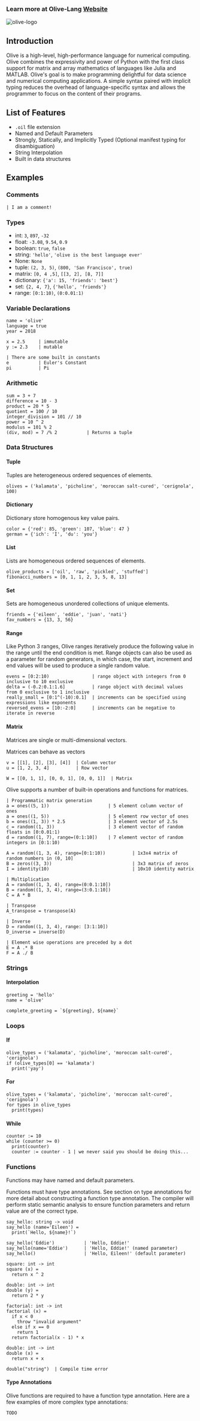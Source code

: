 

### Learn more at Olive-Lang [Website](https://eileenchoe.github.io/olive/website)

![olive-logo](./resources/logo-new.png)

## Introduction

Olive is a high-level, high-performance language for numerical computing. Olive combines the expressivity and power of Python with the first class support for matrix and array mathematics of languages like Julia and MATLAB. Olive's goal is to make programming delightful for data science and numerical computing applications. A simple syntax paired with implicit typing reduces the overhead of language-specific syntax and allows the programmer to focus on the content of their programs.

## List of Features
- `.oil` file extension
- Named and Default Parameters
- Strongly, Statically, and Implicitly Typed (Optional manifest typing for disambiguation)
- String Interpolation
- Built in data structures

## Examples


### Comments

```
| I am a comment!
```

### Types

- int: `3`, `897`, `-32`
- float: `-3.08`, `9.54`, `0.9`
- boolean: `true`, `false`
- string: `'hello'`, `'olive is the best language ever'`
- None: `None`
- tuple: `(2, 3, 5)`, `(800, 'San Francisco', true)`
- matrix: `[0, 4 ,5]`, `[[3, 2], [8, 7]]`
- dictionary: `{'a': 15, 'friends': 'best'}`
- set: `{2, 4, 7}`, `{'hello', 'friends'}`
- range: `[0:1:10)`, `(0:0.01:1)`


### Variable Declarations

```
name = 'olive'
language = true
year = 2018

x = 2.5     | immutable
y := 2.3    | mutable

| There are some built in constants
e           | Euler's Constant
pi          | Pi
```

### Arithmetic

```
sum = 3 + 7
difference = 10 - 3
product = 20 * 5
quotient = 100 / 10
integer_division = 101 // 10
power = 10 ^ 2
modulus = 101 % 2
(div, mod) = 7 /% 2           | Returns a tuple
```

### Data Structures

#### Tuple

Tuples are heterogeneous ordered sequences of elements.

```
olives = ('kalamata', 'picholine', 'moroccan salt-cured', 'cerignola', 100)
```

#### Dictionary

Dictionary store homogenous key value pairs.

```
color = {'red': 85, 'green': 107, 'blue': 47 }
german = {'ich': 'I', 'du': 'you'}
```

#### List

Lists are homogeneous ordered sequences of elements.

```
olive_products = ['oil', 'raw', 'pickled', 'stuffed']
fibonacci_numbers = [0, 1, 1, 2, 3, 5, 8, 13]
```

#### Set

Sets are homogeneous unordered collections of unique elements.

```
friends = {'eileen', 'eddie', 'juan', 'nati'}
fav_numbers = {13, 3, 56}
```

#### Range

Like Python 3 ranges, Olive ranges iteratively produce the following value in the range until the end condition is met. Range objects can also be used as a parameter for random generators, in which case, the start, increment and end values will be used to produce a single random value.

```
evens = [0:2:10)                | range object with integers from 0 inclusive to 10 exclusive
delta = (-0.2:0.1:1.6]          | range object with decimal values from 0 exclusive to 1 inclusive
really_small = [0:1^(-10):0.1]  | increments can be specified using expressions like exponents
reversed_evens = [10:-2:0]      | increments can be negative to iterate in reverse
```

#### Matrix

Matrices are single or multi-dimensional vectors.

Matrices can behave as vectors
```
v = [[1], [2], [3], [4]]  | Column vector
u = [1, 2, 3, 4]          | Row vector

W = [[0, 1, 1], [0, 0, 1], [0, 0, 1]]  | Matrix
```

Olive supports a number of built-in operations and functions for matrices.

```
| Programmatic matrix generation
a = ones((5, 1))                      | 5 element column vector of ones
a = ones((1, 5))                      | 5 element row vector of ones
b = ones((1, 3)) * 2.5                | 3 element vector of 2.5s
c = random((1, 3))                    | 3 element vector of random floats in [0:0.01:1)
d = random((1, 7), range=(0:1:10])    | 7 element vector of random integers in [0:1:10)

A = random((1, 3, 4), range=[0:1:10))          | 1x3x4 matrix of random numbers in (0, 10]
B = zeros((3, 3))                              | 3x3 matrix of zeros
I = identity(10)                               | 10x10 identity matrix

| Multiplication
A = random((1, 3, 4), range=(0:0.1:10])
B = random((1, 3, 4), range=(3:0.1:10])
C = A * B

| Transpose
A_transpose = transpose(A)

| Inverse
D = random((1, 3, 4), range: [3:1:10])
D_inverse = inverse(D)

| Element wise operations are preceded by a dot
E = A .* B
F = A ./ B
```

### Strings
#### Interpolation
```
greeting = 'hello'
name = 'olive'

complete_greeting = `${greeting}, ${name}`
```

### Loops
#### If
```
olive_types = ('kalamata', 'picholine', 'moroccan salt-cured', 'cerignola')
if (olive_types[0] == 'kalamata')
  print('yay')
```

#### For
```
olive_types = ('kalamata', 'picholine', 'moroccan salt-cured', 'cerignola')
for types in olive_types
  print(types)
```

#### While
```
counter := 10
while (counter >= 0)
  print(counter)
  counter := counter - 1 | we never said you should be doing this...
```

### Functions

Functions may have named and default parameters.

Functions must have type annotations. See section on type annotations for more detail about constructing a function type annotation.
The compiler will perform static semantic analysis to ensure function parameters and return value are of the correct type.

```
say_hello: string -> void
say_hello (name='Eileen') =
  print(`Hello, ${name}!`)

say_hello('Eddie')           | 'Hello, Eddie!'
say_hello(name='Eddie')      | 'Hello, Eddie!' (named parameter)
say_hello()                  | 'Hello, Eileen!' (default parameter)

square: int -> int
square (x) =
  return x ^ 2

double: int -> int
double (y) =
  return 2 * y

factorial: int -> int
factorial (x) =
  if x < 0
    throw "invalid argument"
  else if x == 0
    return 1
  return factorial(x - 1) * x
  
double: int -> int
double (x) =
  return x + x

double("string")  | Compile time error
```
#### Type Annotations
Olive functions are required to have a function type annotation. Here are a few examples of more complex type annotations:
```
TODO
```
